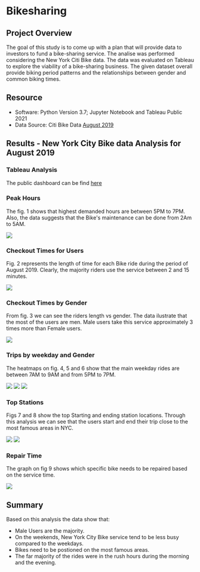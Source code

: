 # Bikesharing

## Project Overview 

The goal of this study is to come up with a plan that will provide data to investors to fund a bike-sharing service. The analise was performed considering the New York Citi Bike data. The data was evaluated on Tableau to explore the viability of a bike-sharing business. The given dataset overall  provide biking period patterns and the relationships between gender and common biking times. 

## Resource

- Software: Python Version 3.7; Jupyter Notebook and Tableau Public 2021
- Data Source: Citi Bike Data [August 2019](https://s3.amazonaws.com/tripdata/201908-citibike-tripdata.csv.zip)

## Results - New York City Bike data Analysis for August 2019

### Tableau Analysis

The public dashboard can be find [here](https://public.tableau.com/profile/maria.leon2057#!/vizhome/Book3_16175434729830/Story1?publish=yes)

### Peak Hours

The fig. 1 shows that highest demanded hours are between 5PM to 7PM. Also, the data suggests that the Bike's maintenance can be done from 2Am to 5AM.

![](https://github.com/Marietas/Bikesharing/blob/main/resources/fig%201.png)

### Checkout Times for Users

Fig. 2 represents the length of time for each Bike ride during the period of August 2019. Clearly, the majority riders use the service between 2 and 15 minutes.

![](https://github.com/Marietas/Bikesharing/blob/main/resources/fig%202.PNG)

### Checkout Times by Gender

From fig. 3 we can see the riders length vs gender. The data ilustrate that the most of the users are men. Male users take this service approximately 3 times more than Female users.

![](https://github.com/Marietas/Bikesharing/blob/main/resources/fig%203.PNG)

### Trips by weekday and Gender

The heatmaps on fig. 4, 5 and 6 show  that the main weekday rides are between 7AM to 9AM and from 5PM to 7PM.

![](https://github.com/Marietas/Bikesharing/blob/main/resources/fig%204.PNG) 
![](https://github.com/Marietas/Bikesharing/blob/main/resources/fig%205.PNG)
![](https://github.com/Marietas/Bikesharing/blob/main/resources/fig%206.PNG)

### Top Stations

Figs 7 and 8 show the top Starting and ending station locations.  Through this analysis we can see that the users start and end their trip close to the most famous areas in NYC.

![](https://github.com/Marietas/Bikesharing/blob/main/resources/fig%207.PNG)
![](https://github.com/Marietas/Bikesharing/blob/main/resources/fig%208.PNG)

### Repair Time

The graph on fig 9 shows which specific bike needs to be repaired based on the service time. 

![](https://github.com/Marietas/Bikesharing/blob/main/resources/fig%209.PNG)

## Summary

Based on this analysis the data show that:

- Male Users are the majority. 
- On the weekends, New York City Bike service tend to be less busy compared to the weekdays. 
- Bikes need to be postioned on the most famous areas.
- The far majority of the rides were in the rush hours during the morning and the evening.
